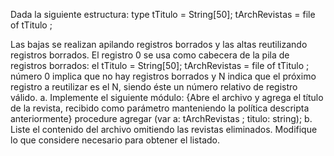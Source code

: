 Dada la siguiente estructura:
type
tTitulo = String[50]; 
tArchRevistas = file of tTitulo ;

Las bajas se realizan apilando registros borrados y las altas reutilizando registros borrados. El registro 0 se usa como cabecera de la pila de registros borrados: el
 tTitulo = String[50]; tArchRevistas = file of tTitulo ;
número 0 implica que no hay registros borrados y N indica que el próximo registro a reutilizar es el N, siendo éste un número relativo de registro válido.
a. Implemente el siguiente módulo:
{Abre el archivo y agrega el título de la revista, recibido como parámetro manteniendo la política descripta anteriormente}
procedure agregar (var a: tArchRevistas ; titulo: string);
b. Liste el contenido del archivo omitiendo las revistas eliminados. Modifique lo que
considere necesario para obtener el listado.